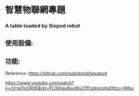 # 智慧物聯網專題
### A table loaded by Sixpod robot

## 使用設備:

## 功能:

Reference:
https://github.com/rookidroid/hexapod

https://www.youtube.com/watch?v=cVrwOoORItE&list=PLOkhax8xuWu21fFzdpszphqDftzu-hMsu
